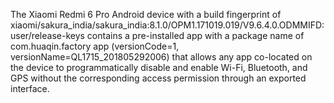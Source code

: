 The Xiaomi Redmi 6 Pro Android device with a build fingerprint of xiaomi/sakura_india/sakura_india:8.1.0/OPM1.171019.019/V9.6.4.0.ODMMIFD:user/release-keys contains a pre-installed app with a package name of com.huaqin.factory app (versionCode=1, versionName=QL1715_201805292006) that allows any app co-located on the device to programmatically disable and enable Wi-Fi, Bluetooth, and GPS without the corresponding access permission through an exported interface.
